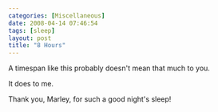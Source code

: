 ```yaml
---
categories: [Miscellaneous]
date: 2008-04-14 07:46:54
tags: [sleep]
layout: post
title: "8 Hours"
---
```

A timespan like this probably doesn't mean that much to you.

It does to me.

Thank you, Marley, for such a good night's sleep!
